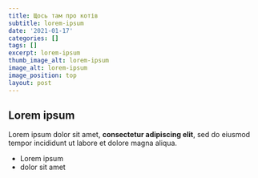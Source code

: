 ```yaml
---
title: Щось там про котів
subtitle: lorem-ipsum
date: '2021-01-17'
categories: []
tags: []
excerpt: lorem-ipsum
thumb_image_alt: lorem-ipsum
image_alt: lorem-ipsum
image_position: top
layout: post
---
```

## Lorem ipsum

Lorem ipsum dolor sit amet, **consectetur adipiscing elit**, sed do eiusmod tempor incididunt ut labore et dolore magna aliqua.

- Lorem ipsum
- dolor sit amet